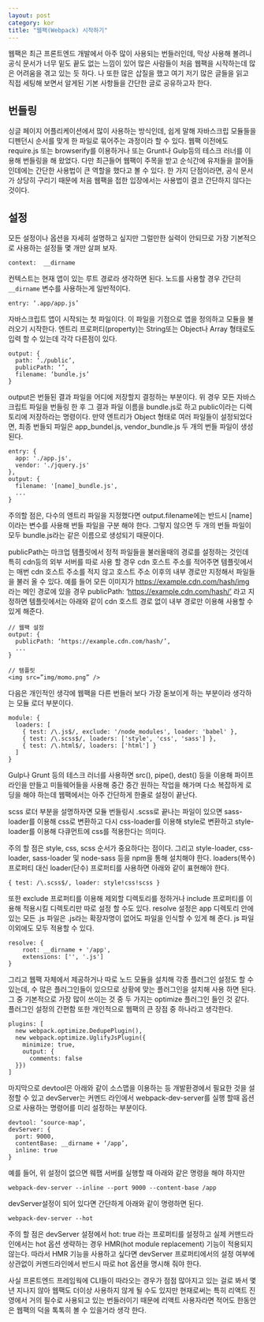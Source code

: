 ```yaml
---
layout: post
category: kor
title: "웹팩(Webpack) 시작하기"
---
```


웹팩은 최근 프론트엔드 개발에서 아주 많이 사용되는 번들러인데, 막상 사용해 볼려니 공식 문서가 너무 밑도 끝도 없는 느낌이 있어 많은 사람들이 처음 웹팩을 시작하는데 많은 어려움을 겪고 있는 듯 하다. 나 또한 많은 삽질을 했고 여기 저기 많은 글들을 읽고 직접 세팅해 보면서 알게된 기본 사항들을 간단한 글로 공유하고자 한다.

## 번들링
싱글 페이지 어플리케이션에서 많이 사용하는 방식인데, 쉽게 말해 자바스크립 모듈들을 디펜던시 순서를 맞게 한 파일로 묶어주는 과정이라 할 수 있다.
웹팩 이전에도 require.js 또는 browserify를 이용하거나 또는 Grunt나 Gulp등의 테스크 러너를 이용해 번들링을 해 왔었다. 다만 최근들어 웹팩이 주목을 받고 순식간에 유저들을 끌어들인데에는 간단한 사용법이 큰 역할을 했다고 볼 수 있다.
한 가지 단점이라면, 공식 문서가 상당히 구리기 때문에 처음 웹팩을 접한 입장에서는 사용법이 결코 간단하지 않다는 것이다.

## 설정
모든 설정이나 옵션을 자세히 설명하고 싶지만 그럴만한 실력이 안되므로 가장 기본적으로 사용하는 설정들 몇 개만 살펴 보자.

```
context:  __dirname
```

컨텍스트는 현재 앱이 있는 루트 경로라 생각하면 된다. 노드를 사용할 경우 간단히 `__dirname` 변수를 사용하는게 일반적이다.

```
entry: ‘.app/app.js’
```

자바스크립트 앱이 시작되는 첫 파일이다. 이 파일을 기점으로 앱을 정의하고 모듈을 불러오기 시작한다. 엔트리 프로퍼티(property)는 String또는 Object나 Array 형태로도 입력 할 수 있는데 각각 다른점이 있다.

```
output: {
  path: ‘./public’,
  publicPath: ‘’,
  filename: ‘bundle.js’
}
```

output은 번들된 결과 파일을 어디에 저장할지 결정하는 부분이다. 위 경우 모든 자바스크립트 파일을 번들링 한 후 그 결과 파일 이름을 bundle.js로 하고 public이라는 디렉토리에 저장하라는 명령이다.
만약 엔트리가 Object 형태로 여러 파일들이 설정되었다면, 최종 번들되 파일은 app_bundel.js, vendor_bundle.js 두 개의 번들 파일이 생성된다.

```
entry: {
  app: './app.js',
  vendor: './jquery.js'
},
output: {
  filename: '[name]_bundle.js',
  ...
}
```

주의할 점은, 다수의 엔트리 파일을 지정했다면 output.filename에는 반드시 [name]이라는 변수를 사용해 번들 파일을 구분 해야 한다. 그렇지 않으면 두 개의 번들 파일이 모두 bundle.js라는 같은 이름으로 생성되기 때문이다.

publicPath는 마크업 템플릿에서 정적 파일들을 불러올때의 경로를 설정하는 것인데 특히 cdn등의 외부 서버를 따로 사용 할 경우 cdn 호스트 주소를 적어주면 템플릿에서는 매번 cdn 호스트 주소를 적지 않고 호스트 주소 이후의 내부 경로만 지정해서 파일들을 불러 올 수 있다.
예를 들어 모든 이미지가 https://example.cdn.com/hash/img 라는 메인 경로에 있을 경우 publicPath: ‘https://example.cdn.com/hash/’ 라고 지정하면 템플릿에서는 아래와 같이 cdn 호스트 경로 없이 내부 경로만 이용해 사용할 수 있게 해준다.

```
// 웹팩 설정
output: {
  publicPath: ‘https://example.cdn.com/hash/’,
  ...
}

// 템플릿
<img src=”img/momo.png” />
```

다음은 개인적인 생각에 웹팩을 다른 번들러 보다 가장 돋보이게 하는 부분이라 생각하는 모듈 로더 부분이다.

```
module: {
  loaders: [
    { test: /\.js$/, exclude: '/node_modules', loader: 'babel' },
    { test: /\.scss$/, loaders: ['style', 'css', 'sass'] },
    { test: /\.html$/, loaders: ['html'] }
  ]
}
```

Gulp나 Grunt 등의 테스크 러너를 사용하면 src(), pipe(), dest() 등을 이용해 파이프라인을 만들고 미들웨어들을 사용해 중간 중간 원하는 작업을 해가며 다소 복잡하게 로딩을 해야 하는데 웹팩에서는 아주 간단하게 한줄로 설정이 끝난다.

scss 로더 부분을 설명하자면 모듈 번들링시 .scss로 끝나는 파일이 있으면 sass-loader를 이용해 css로 변환하고 다시 css-loader를 이용해 style로 변환하고 style-loader를 이용해 다큐먼트에 css를 적용한다는 의미다.

주의 할 점은 style, css, scss 순서가 중요하다는 점이다. 그리고 style-loader, css-loader, sass-loader 및 node-sass 등을 npm을 통해 설치해야 한다.
loaders(복수) 프로퍼티 대신 loader(단수) 프로퍼티를 사용하면 아래와 같이 표현해야 한다.

```
{ test: /\.scss$/, loader: style!css!scss }
```

또한 exclude 프로퍼티를 이용해 제외할 디렉토리를 정하거나 include 프로퍼티를 이용해 적용시킬 디렉토리만 따로 설정 할 수도 있다.
resolve 설정은 app 디렉토리 안에 있는 모든 .js 파일은 .js라는 확장자명이 없어도 파일을 인식할 수 있게 해 준다. js 파일 이외에도 모두 적용할 수 있다.

```
resolve: {
    root: __dirname + '/app',
    extensions: ['', '.js']
}
```

그리고 웹팩 자체에서 제공하거나 따로 노드 모듈을 설치해 각종 플러그인 설정도 할 수 있는데, 수 많은 플러그인들이 있으므로 상황에 맞는 플러그인을 설치해 사용 하면 된다. 그 중 기본적으로 가장 많이 쓰이는 것 중 두 가지는 optimize 플러그인 들인 것 같다. 플러그인 설정의 간편함 또한 개인적으로 웹팩의 큰 장점 중 하나라고 생각한다.

```
plugins: [
  new webpack.optimize.DedupePlugin(),
  new webpack.optimize.UglifyJsPlugin({
    minimize: true,
    output: {
      comments: false
  }})
]
```

마지막으로 devtool은 아래와 같이 소스맵을 이용하는 등 개발환경에서 필요한 것을 설정할 수 있고 devServer는 커멘드 라인에서 webpack-dev-server를 실행 할때 옵션으로 사용하는 명령어를 미리 설정하는 부분이다.

```
devtool: ‘source-map’,
devServer: {
  port: 9000,
  contentBase: __dirname + ‘/app’,
  inline: true
}
```

예를 들어, 위 설정이 없으면 웨팹 서버를 실행할 때 아래와 같은 명령을 해야 하지만

```
webpack-dev-server --inline --port 9000 --content-base /app
```

devServer설정이 되어 있다면 간단하게 아래와 같이 명령하면 된다.

```
webpack-dev-server --hot
```

주의 할 점은 devServer 설정에서 hot: true 라는 프로퍼티를 설정하고 실제 커맨드라인에서는 hot 옵션 생략하는 경우 HMR(hot module replacement) 기능이 적용되지 않는다. 따라서 HMR 기능을 사용하고 싶다면 devServer 프로퍼티에서의 설정 여부에 상관없이 커멘드라인에서 반드시 따로 hot 옵션을 명시해 줘야 한다.

사실 프론트엔드 프레임웍에 CLI들이 따라오는 경우가 점점 많아지고 있는 걸로 봐서 몇 년 지나지 않아 웹팩도 더이상 사용하지 않게 될 수도 있지만 현재로써는 특히 리액트 진영에서 거의 필수로 사용되고 있는 번들러이기 때문에 리액트 사용자라면 적어도 한동안은 웹팩의 덕을 톡톡히 볼 수 있을거라 생각 한다.
